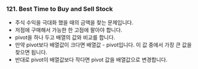 ### 121. Best Time to Buy and Sell Stock
- 주식 수익을 극대화 했을 때의 금액을 찾는 문제입니다.
- 저점에 구매해서 가능한 한 고점에 팔아야 합니다.
- pivot을 하나 두고 배열의 값와 비교를 합니다.
- 만약 pivot보다 배열값이 크다면 배열값 - pivot입니다. 이 값 중에서 가장 큰 값을 찾으면 됩니다.
- 반대로 pivot이 배열값보다 작다면 pivot 값을 배열값으로 변경합니다.